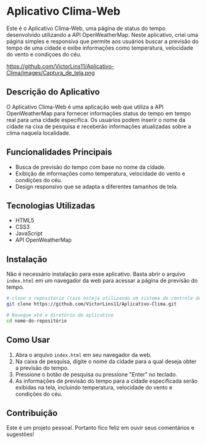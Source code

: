 # Aplicativo Clima-Web

Este é o Aplicativo Clima-Web, uma página de status do tempo desenvolvido utilizando a API OpenWeatherMap. Neste aplicativo, criei uma página simples e responsiva que permite aos usuários buscar a previsão do tempo de uma cidade e exibe informações como temperatura, velocidade do vento e condiçoes do céu.

https://github.com/VictorLins11/Aplicativo-Clima/images/Captura_de_tela.png

## Descrição do Aplicativo

O Aplicativo Clima-Web é uma aplicação web que utiliza a API OpenWeatherMap para fornecer informações status do tempo em tempo real para uma cidade específica. Os usuários podem inserir o nome da cidade na cixa de pesquisa e receberão informações atualizadas sobre a clima naquela localidade.

## Funcionalidades Principais

- Busca de previsão do tempo com base no nome da cidade.
- Exibição de informações como temperatura, velocidade do vento e condições do céu.
- Design responsivo que se adapta a diferentes tamanhos de tela.

## Tecnologias Utilizadas

- HTML5
- CSS3
- JavaScript
- API OpenWeatherMap

## Instalação

Não é necessário instalação para esse aplicativo. Basta abrir o arquivo `index.html` em um navegador da web para acessar a página de previsão do tempo.

```bash
# clone o repositório (caso esteja utilizando um sistema de controle de versão)
git clone https://github.com/VictorLins11/Aplicativo-Clima.git

# Navegue até o diretório do aplicativo
cd nome-do-repositório
```

## Como Usar

1. Abra o arquivo `index.html` em seu navegador da web.
2. Na caixa de pesquisa, digite o nome da cidade para a qual deseja obter a previsão do tempo.
3. Pressione o botão de pesquisa ou pressione "Enter" no teclado.
4. As informações de previsão do tempo para a cidade especificada serão exibidas na tela, incluindo temperatura, velocidade do vento e condições do céu.

## Contribuição

Este é um projeto pessoal. Portanto fico feliz em ouvir seus comentários e sugestões!

